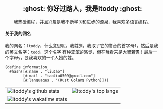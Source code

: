 <h2 align="center">:ghost: 你好过路人，我是ltoddy :ghost:</h2>

<p align="center">我热爱编程，并且兴趣是我不断学习和进步的源泉，我喜欢多语言编程。</p>

#### 关于我的网名

我的网名：`ltoddy`，什么意思呢。我姓刘，我取了它的拼音的首字母`l`，然后是我的英文名字：`todd`，这个名字
有种笨笨的感觉，但在我看来是大智若愚！最后一个字母`y`，是我喜欢的一个人她的姓。

```racket
(define information
  #hash([#:name . "liutao"]
        [#:mail . "taoliu0509@gmail.com"]
        [#:languages . '(Rust Golang Python)]))
```

<table>
<tr>
  <td><img src="https://github-readme-stats.vercel.app/api?username=ltoddy&show_icons=true&theme=Gradient" alt="ltoddy's github stats"></td>
  <td><img src="https://github-readme-stats.vercel.app/api/top-langs/?username=ltoddy&layout=compact&hide=HTML" alt="ltoddy's top langs"></td>
</tr>
<tr>
  <td><img src="https://github-readme-stats.vercel.app/api/wakatime?username=ltoddy" alt="ltoddy's wakatime stats"></td>
</tr>
</table>


<!--
**ltoddy/ltoddy** is a ✨ _special_ ✨ repository because its `README.md` (this file) appears on your GitHub profile.

Here are some ideas to get you started:

- 🔭 I’m currently working on ...
- 🌱 I’m currently learning ...
- 👯 I’m looking to collaborate on ...
- 🤔 I’m looking for help with ...
- 💬 Ask me about ...
- 📫 How to reach me: ...
- 😄 Pronouns: ...
- ⚡ Fun fact: ...
-->
